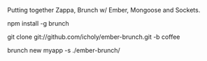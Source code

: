 Putting together Zappa, Brunch w/ Ember, Mongoose and Sockets.

npm install -g brunch

git clone git://github.com/icholy/ember-brunch.git -b coffee

brunch new myapp -s ./ember-brunch/